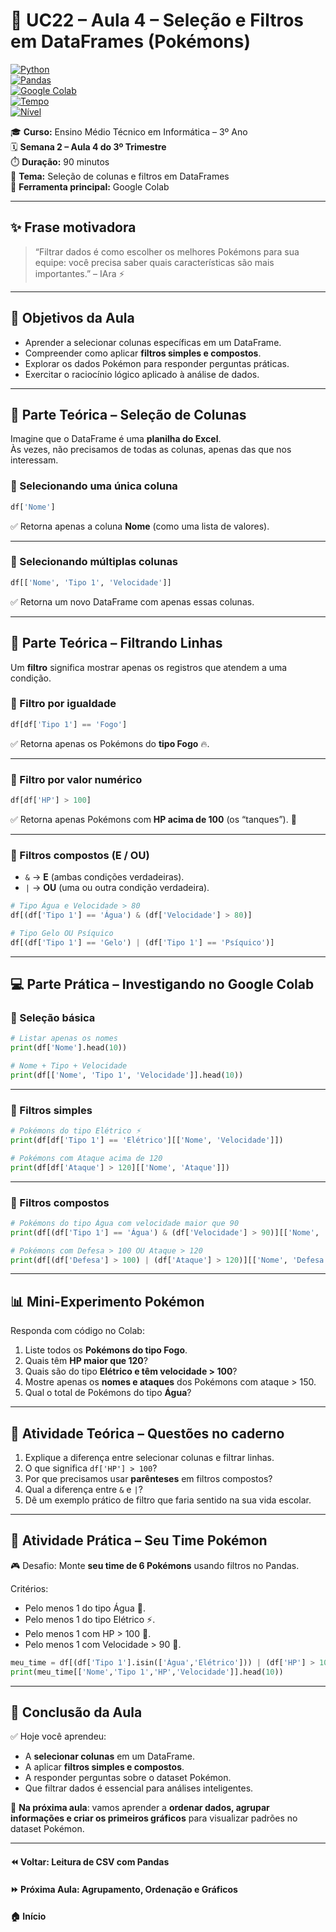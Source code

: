 # 📘 UC22 – Aula 4 – Seleção e Filtros em DataFrames (Pokémons)  

[![Python](https://img.shields.io/badge/Python-3.11+-blue?logo=python&logoColor=white)](https://www.python.org/)  
[![Pandas](https://img.shields.io/badge/Pandas-DataFrame-green?logo=pandas)](https://pandas.pydata.org/)  
[![Google Colab](https://img.shields.io/badge/Google%20Colab-Notebook-yellow?logo=googlecolab)](https://colab.research.google.com/)  
[![Tempo](https://img.shields.io/badge/Duração-90%20min-red)]()  
[![Nível](https://img.shields.io/badge/Nível-Iniciante➜Intermediário-purple)]()  

🎓 **Curso:** Ensino Médio Técnico em Informática – 3º Ano  
🗓️ **Semana 2 – Aula 4 do 3º Trimestre**  
⏱️ **Duração:** 90 minutos  
📍 **Tema:** Seleção de colunas e filtros em DataFrames  
🐍 **Ferramenta principal:** Google Colab  

---

## ✨ Frase motivadora  

> “Filtrar dados é como escolher os melhores Pokémons para sua equipe: você precisa saber quais características são mais importantes.” – IAra ⚡  

---

## 🎯 Objetivos da Aula  

- Aprender a selecionar colunas específicas em um DataFrame.  
- Compreender como aplicar **filtros simples e compostos**.  
- Explorar os dados Pokémon para responder perguntas práticas.  
- Exercitar o raciocínio lógico aplicado à análise de dados.  

---

## 🧠 Parte Teórica – Seleção de Colunas  

Imagine que o DataFrame é uma **planilha do Excel**.  
Às vezes, não precisamos de todas as colunas, apenas das que nos interessam.  

### 🔹 Selecionando uma única coluna  

```python
df['Nome']
```

✅ Retorna apenas a coluna **Nome** (como uma lista de valores).

------

### 🔹 Selecionando múltiplas colunas

```python
df[['Nome', 'Tipo 1', 'Velocidade']]
```

✅ Retorna um novo DataFrame com apenas essas colunas.

------

## 🧠 Parte Teórica – Filtrando Linhas

Um **filtro** significa mostrar apenas os registros que atendem a uma condição.

### 🔹 Filtro por igualdade

```python
df[df['Tipo 1'] == 'Fogo']
```

✅ Retorna apenas os Pokémons do **tipo Fogo** 🔥.

------

### 🔹 Filtro por valor numérico

```python
df[df['HP'] > 100]
```

✅ Retorna apenas Pokémons com **HP acima de 100** (os “tanques”). 💖

------

### 🔹 Filtros compostos (E / OU)

- `&` → **E** (ambas condições verdadeiras).
- `|` → **OU** (uma ou outra condição verdadeira).

```python
# Tipo Água e Velocidade > 80
df[(df['Tipo 1'] == 'Água') & (df['Velocidade'] > 80)]

# Tipo Gelo OU Psíquico
df[(df['Tipo 1'] == 'Gelo') | (df['Tipo 1'] == 'Psíquico')]
```

------

## 💻 Parte Prática – Investigando no Google Colab

### 🔹 Seleção básica

```python
# Listar apenas os nomes
print(df['Nome'].head(10))

# Nome + Tipo + Velocidade
print(df[['Nome', 'Tipo 1', 'Velocidade']].head(10))
```

------

### 🔹 Filtros simples

```python
# Pokémons do tipo Elétrico ⚡
print(df[df['Tipo 1'] == 'Elétrico'][['Nome', 'Velocidade']])

# Pokémons com Ataque acima de 120
print(df[df['Ataque'] > 120][['Nome', 'Ataque']])
```

------

### 🔹 Filtros compostos

```python
# Pokémons do tipo Água com velocidade maior que 90
print(df[(df['Tipo 1'] == 'Água') & (df['Velocidade'] > 90)][['Nome', 'Velocidade']])

# Pokémons com Defesa > 100 OU Ataque > 120
print(df[(df['Defesa'] > 100) | (df['Ataque'] > 120)][['Nome', 'Defesa', 'Ataque']])
```

------

## 📊 Mini-Experimento Pokémon

Responda com código no Colab:

1. Liste todos os **Pokémons do tipo Fogo**.
2. Quais têm **HP maior que 120**?
3. Quais são do tipo **Elétrico e têm velocidade > 100**?
4. Mostre apenas os **nomes e ataques** dos Pokémons com ataque > 150.
5. Qual o total de Pokémons do tipo **Água**?

------

## 💬 Atividade Teórica – Questões no caderno

1. Explique a diferença entre selecionar colunas e filtrar linhas.
2. O que significa `df['HP'] > 100`?
3. Por que precisamos usar **parênteses** em filtros compostos?
4. Qual a diferença entre `&` e `|`?
5. Dê um exemplo prático de filtro que faria sentido na sua vida escolar.

------

## 🧩 Atividade Prática – Seu Time Pokémon

🎮 Desafio: Monte **seu time de 6 Pokémons** usando filtros no Pandas.

Critérios:

- Pelo menos 1 do tipo Água 🌊.
- Pelo menos 1 do tipo Elétrico ⚡.
- Pelo menos 1 com HP > 100 💖.
- Pelo menos 1 com Velocidade > 90 🏃.

```python
meu_time = df[(df['Tipo 1'].isin(['Água','Elétrico'])) | (df['HP'] > 100) | (df['Velocidade'] > 90)]
print(meu_time[['Nome','Tipo 1','HP','Velocidade']].head(10))
```

------

## 📎 Conclusão da Aula

✅ Hoje você aprendeu:

- A **selecionar colunas** em um DataFrame.
- A aplicar **filtros simples e compostos**.
- A responder perguntas sobre o dataset Pokémon.
- Que filtrar dados é essencial para análises inteligentes.

🔮 **Na próxima aula**: vamos aprender a **ordenar dados, agrupar informações e criar os primeiros gráficos** para visualizar padrões no dataset Pokémon.

------

#### ⏪ Voltar: Leitura de CSV com Pandas

#### ⏩ Próxima Aula: Agrupamento, Ordenação e Gráficos

#### 🏠 Início